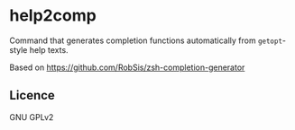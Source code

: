 help2comp
========================

Command that generates completion functions automatically from `getopt`-style help texts.

Based on https://github.com/RobSis/zsh-completion-generator


Licence
-------

GNU GPLv2
